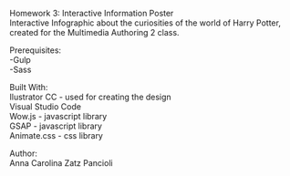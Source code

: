 Homework 3: Interactive Information Poster <br>
Interactive Infographic about the curiosities of the world of Harry Potter, created for the Multimedia Authoring 2 class.

Prerequisites:<br>
-Gulp<br>
-Sass

Built With:<br>
Ilustrator CC - used for creating the design<br>
Visual Studio Code<br>
Wow.js - javascript library<br>
GSAP - javascript library<br>
Animate.css - css library

Author:<br>
Anna Carolina Zatz Pancioli

